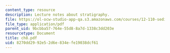 ```yaml
---
content_type: resource
description: Lecture notes about stratigraphy.
file: https://ol-ocw-studio-app-qa.s3.amazonaws.com/courses/12-110-sedimentary-geology-spring-2007/8270dd2992e52d6e834efe19038dcf61_ch8.pdf
file_type: application/pdf
parent_uid: 9bcbba57-764e-55d8-8a7d-1338c3dd203e
resourcetype: Document
title: ch8.pdf
uid: 8270dd29-92e5-2d6e-834e-fe19038dcf61
---
```

